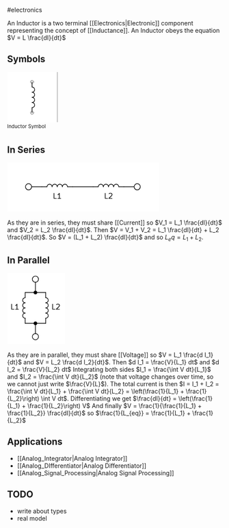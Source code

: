 #electronics 

An Inductor is a two terminal [[Electronics|Electronic]] component representing the concept of [[Inductance]].
An Inductor obeys the equation $V = L \frac{dI}{dt}$

## Symbols
<div class="fig">
<img src="./images/Inductor_Symbols.png"><br>
<sup>Inductor Symbol</sup>
</div>

## In Series
<div class="fig">
<img src="./images/Inductor_In-Series.png"><br>
</div>

As they are in series, they must share [[Current]] so $V_1 = L_1 \frac{dI}{dt}$ and $V_2 = L_2 \frac{dI}{dt}$.
Then $V = V_1 + V_2 = L_1 \frac{dI}{dt} + L_2 \frac{dI}{dt}$.
So $V = (L_1 +  L_2) \frac{dI}{dt}$ and so $L_eq = L_1 + L_2$.

## In Parallel
<div class="fig">
<img src="./images/Inductor_In-Parallel.png"><br>
</div>

As they are in parallel, they must share [[Voltage]] so $V = L_1 \frac{d I_1}{dt}$ and $V = L_2 \frac{d I_2}{dt}$.
Then $d I_1 = \frac{V}{L_1} dt$ and $d I_2 = \frac{V}{L_2} dt$
Integrating both sides $I_1 = \frac{\int V dt}{L_1}$ and $I_2 = \frac{\int V dt}{L_2}$ (note that voltage changes over time, so we cannot just write $\frac{V}{L}$).
The total current is then $I = I_1 + I_2 = \frac{\int V dt}{L_1} +  \frac{\int V dt}{L_2} = \left(\frac{1}{L_1} + \frac{1}{L_2}\right) \int V dt$.
Differentiating we get $\frac{dI}{dt} = \left(\frac{1}{L_1} + \frac{1}{L_2}\right) V$ 
And finally $V = \frac{1}{\frac{1}{L_1} + \frac{1}{L_2}} \frac{dI}{dt}$ so $\frac{1}{L_{eq}} = \frac{1}{L_1} + \frac{1}{L_2}$ 

## Applications
- [[Analog_Integrator|Analog Integrator]]
- [[Analog_DIfferentiator|Analog Differentiator]]
- [[Analog_Signal_Processing|Analog Signal Processing]]

## TODO
- write about types
- real model